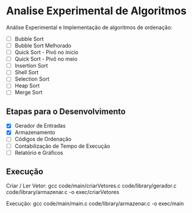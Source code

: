 # Analise Experimental de Algoritmos

Análise Experimental e Implementação de algoritmos de ordenação:

- [ ] Bubble Sort
- [ ] Bubble Sort Melhorado
- [ ] Quick Sort - Pivô no ínicio
- [ ] Quick Sort - Pivô no meio
- [ ] Insertion Sort
- [ ] Shell Sort
- [ ] Selection Sort
- [ ] Heap Sort
- [ ] Merge Sort

## Etapas para o Desenvolvimento

- [x] Gerador de Entradas
- [x] Armazenamento
- [ ] Códigos de Ordenação
- [ ] Contabilização de Tempo de Execução
- [ ] Relatório e Gráficos

## Execução

Criar / Ler Vetor: gcc code/main/criarVetores.c code/library/gerador.c code/library/armazenar.c -o exec/criarVetores

Execução: gcc code/main/main.c code/library/armazenar.c -o exec/main
